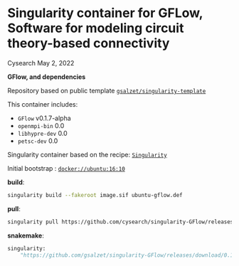 Singularity container for GFLow, Software for modeling circuit theory-based connectivity
================
Cysearch
May 2, 2022

**GFlow, and dependencies**

Repository based on public template
[`gsalzet/singularity-template`](https://github.com/gsalzet/singularity-r-TROLL)

This container includes:

-   `GFlow` v0.1.7-alpha
-   `openmpi-bin` 0.0
-   `libhypre-dev` 0.0
-   `petsc-dev` 0.0

Singularity container based on the recipe:
[`Singularity`](https://github.com/gsalzet/singularity-r-TROLL/blob/main/Singularity)

Initial bootstrap :
[`docker://ubuntu:16:10`](https://hub.docker.com/layers/ubuntu/library/ubuntu/16.10/images/sha256-7d3f705d307c7c225398e04d4c4f8512f64eb8a65959a1fb4514dfde18a047e7?context=explore)

**build**:

``` bash
singularity build --fakeroot image.sif ubuntu-gflow.def
```

**pull**:

``` bash
singularity pull https://github.com/cysearch/singularity-GFlow/releases/download/0.1/singularity-GFlow.latest.sif
```

**snakemake**:

``` python
singularity:
    "https://github.com/gsalzet/singularity-GFlow/releases/download/0.1/singularity-GFlow.latest.sif"
```